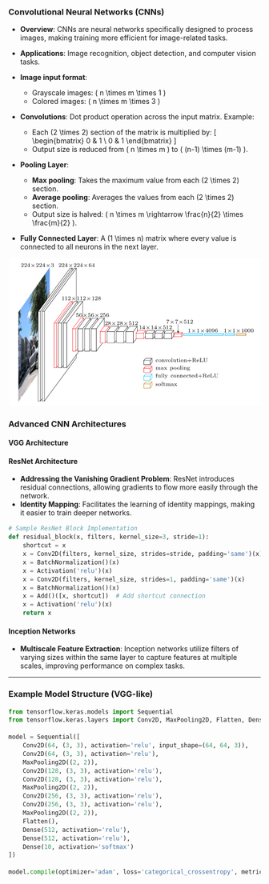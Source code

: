 
### Convolutional Neural Networks (CNNs)
- **Overview**: CNNs are neural networks specifically designed to process images, making training more efficient for image-related tasks.
- **Applications**: Image recognition, object detection, and computer vision tasks.
- **Image input format**:
  - Grayscale images: \( n \times m \times 1 \)
  - Colored images: \( n \times m \times 3 \)
  
- **Convolutions**: Dot product operation across the input matrix. Example:
  - Each \(2 \times 2\) section of the matrix is multiplied by:
    \[
    \begin{bmatrix} 0 & 1 \\ 0 & 1 \end{bmatrix}
    \]
  - Output size is reduced from \( n \times m \) to \( (n-1) \times (m-1) \).

- **Pooling Layer**:
  - **Max pooling**: Takes the maximum value from each \(2 \times 2\) section.
  - **Average pooling**: Averages the values from each \(2 \times 2\) section.
  - Output size is halved: \( n \times m \rightarrow \frac{n}{2} \times \frac{m}{2} \).

- **Fully Connected Layer**: A \(1 \times n\) matrix where every value is connected to all neurons in the next layer.

![Image](../Image/cnn.png)

### Advanced CNN Architectures

#### VGG Architecture


#### ResNet Architecture
- **Addressing the Vanishing Gradient Problem**: ResNet introduces residual connections, allowing gradients to flow more easily through the network.
- **Identity Mapping**: Facilitates the learning of identity mappings, making it easier to train deeper networks.

```python
# Sample ResNet Block Implementation
def residual_block(x, filters, kernel_size=3, stride=1):
    shortcut = x
    x = Conv2D(filters, kernel_size, strides=stride, padding='same')(x)
    x = BatchNormalization()(x)
    x = Activation('relu')(x)
    x = Conv2D(filters, kernel_size, strides=1, padding='same')(x)
    x = BatchNormalization()(x)
    x = Add()([x, shortcut])  # Add shortcut connection
    x = Activation('relu')(x)
    return x
```

#### Inception Networks
- **Multiscale Feature Extraction**: Inception networks utilize filters of varying sizes within the same layer to capture features at multiple scales, improving performance on complex tasks.

---

### Example Model Structure (VGG-like)

```python
from tensorflow.keras.models import Sequential
from tensorflow.keras.layers import Conv2D, MaxPooling2D, Flatten, Dense

model = Sequential([
    Conv2D(64, (3, 3), activation='relu', input_shape=(64, 64, 3)),
    Conv2D(64, (3, 3), activation='relu'),
    MaxPooling2D((2, 2)),
    Conv2D(128, (3, 3), activation='relu'),
    Conv2D(128, (3, 3), activation='relu'),
    MaxPooling2D((2, 2)),
    Conv2D(256, (3, 3), activation='relu'),
    Conv2D(256, (3, 3), activation='relu'),
    MaxPooling2D((2, 2)),
    Flatten(),
    Dense(512, activation='relu'),
    Dense(512, activation='relu'),
    Dense(10, activation='softmax')
])

model.compile(optimizer='adam', loss='categorical_crossentropy', metrics=['accuracy'])
```



